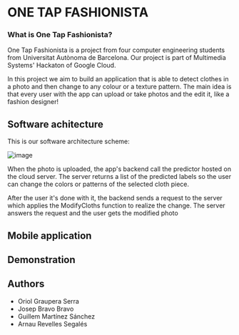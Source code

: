 # ONE TAP FASHIONISTA
### What is One Tap Fashionista? 
One Tap Fashionista is a project from four computer engineering students from Universitat Autònoma de Barcelona. Our project is part of Multimedia Systems' Hackaton of Google Cloud.

In this project we aim to build an application that is able to detect clothes in a photo and then change to any colour or a texture pattern.
The main idea is that every user with the app can upload or take photos and the edit it, like a fashion designer!

## Software achitecture

This is our software architecture scheme:

![image](https://user-images.githubusercontent.com/82968617/119484455-553f9700-bd56-11eb-9858-e7ead125156a.png)

When the photo is uploaded, the app's backend call the predictor hosted on the cloud server. The server returns a list of the predicted labels so the user can change the colors or patterns of the selected cloth piece.

After the user it's done with it, the backend sends a request to the server which applies the ModifyCloths function to realize the change. The server answers the request and the user gets the modified photo

## Mobile application



## Demonstration

## Authors
- Oriol Graupera Serra
- Josep Bravo Bravo
- Guillem Martínez Sánchez
- Arnau Revelles Segalés

